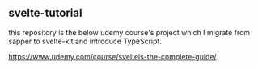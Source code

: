 ## svelte-tutorial

this repository is the below udemy course's project which I migrate from sapper to svelte-kit and introduce TypeScript.

https://www.udemy.com/course/sveltejs-the-complete-guide/
